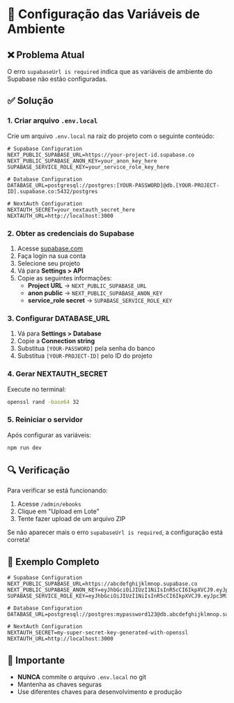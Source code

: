 # 🔧 Configuração das Variáveis de Ambiente

## ❌ Problema Atual

O erro `supabaseUrl is required` indica que as variáveis de ambiente do Supabase não estão configuradas.

## ✅ Solução

### 1. Criar arquivo `.env.local`

Crie um arquivo `.env.local` na raiz do projeto com o seguinte conteúdo:

```env
# Supabase Configuration
NEXT_PUBLIC_SUPABASE_URL=https://your-project-id.supabase.co
NEXT_PUBLIC_SUPABASE_ANON_KEY=your_anon_key_here
SUPABASE_SERVICE_ROLE_KEY=your_service_role_key_here

# Database Configuration
DATABASE_URL=postgresql://postgres:[YOUR-PASSWORD]@db.[YOUR-PROJECT-ID].supabase.co:5432/postgres

# NextAuth Configuration
NEXTAUTH_SECRET=your_nextauth_secret_here
NEXTAUTH_URL=http://localhost:3000
```

### 2. Obter as credenciais do Supabase

1. Acesse [supabase.com](https://supabase.com)
2. Faça login na sua conta
3. Selecione seu projeto
4. Vá para **Settings > API**
5. Copie as seguintes informações:
   - **Project URL** → `NEXT_PUBLIC_SUPABASE_URL`
   - **anon public** → `NEXT_PUBLIC_SUPABASE_ANON_KEY`
   - **service_role secret** → `SUPABASE_SERVICE_ROLE_KEY`

### 3. Configurar DATABASE_URL

1. Vá para **Settings > Database**
2. Copie a **Connection string**
3. Substitua `[YOUR-PASSWORD]` pela senha do banco
4. Substitua `[YOUR-PROJECT-ID]` pelo ID do projeto

### 4. Gerar NEXTAUTH_SECRET

Execute no terminal:

```bash
openssl rand -base64 32
```

### 5. Reiniciar o servidor

Após configurar as variáveis:

```bash
npm run dev
```

## 🔍 Verificação

Para verificar se está funcionando:

1. Acesse `/admin/ebooks`
2. Clique em "Upload em Lote"
3. Tente fazer upload de um arquivo ZIP

Se não aparecer mais o erro `supabaseUrl is required`, a configuração está correta!

## 📝 Exemplo Completo

```env
# Supabase Configuration
NEXT_PUBLIC_SUPABASE_URL=https://abcdefghijklmnop.supabase.co
NEXT_PUBLIC_SUPABASE_ANON_KEY=eyJhbGciOiJIUzI1NiIsInR5cCI6IkpXVCJ9.eyJpc3MiOiJzdXBhYmFzZSIsInJlZiI6ImFiY2RlZmdoaWprbG1ub3AiLCJyb2xlIjoiYW5vbiIsImlhdCI6MTYzNjU2NzI5MCwiZXhwIjoxOTUyMTQzMjkwfQ.example
SUPABASE_SERVICE_ROLE_KEY=eyJhbGciOiJIUzI1NiIsInR5cCI6IkpXVCJ9.eyJpc3MiOiJzdXBhYmFzZSIsInJlZiI6ImFiY2RlZmdoaWprbG1ub3AiLCJyb2xlIjoic2VydmljZV9yb2xlIiwiaWF0IjoxNjM2NTY3MjkwLCJleHAiOjE5NTIxNDMyOTB9.example

# Database Configuration
DATABASE_URL=postgresql://postgres:mypassword123@db.abcdefghijklmnop.supabase.co:5432/postgres

# NextAuth Configuration
NEXTAUTH_SECRET=my-super-secret-key-generated-with-openssl
NEXTAUTH_URL=http://localhost:3000
```

## 🚨 Importante

- **NUNCA** commite o arquivo `.env.local` no git
- Mantenha as chaves seguras
- Use diferentes chaves para desenvolvimento e produção

